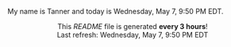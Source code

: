 My name is Tanner and today is Wednesday, May 7, 9:50 PM EDT.

<p align="center">This <i>README</i> file is generated <b>every 3 hours</b>!</br>Last refresh: Wednesday, May 7, 9:50 PM EDT<br /></p>
